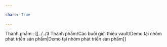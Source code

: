 ---  
share: True  
---  
Thành phẩm:: [[../../3 Thành phẩm/Các buổi giới thiệu vault/Demo tại nhóm phát triển sản phẩm|Demo tại nhóm phát triển sản phẩm]]  
